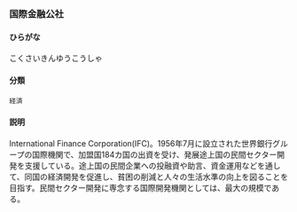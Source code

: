 <div style="display:none;">

## [あ行](securities-terms?id=あ行)
## [か行](securities-terms?id=か行)

</div>

### 国際金融公社

#### ひらがな

こくさいきんゆうこうしゃ

#### 分類

`経済`

#### 説明

International Finance Corporation(IFC)。1956年7月に設立された世界銀行グループの国際機関で、加盟国184カ国の出資を受け、発展途上国の民間セクター開発を支援している。途上国の民間企業への投融資や助言、資金運用などを通して、同国の経済開発を促進し、貧困の削減と人々の生活水準の向上を図ることを目指す。民間セクター開発に専念する国際開発機関としては、最大の規模である。

<div style="display:none;">

## [さ行](securities-terms?id=さ行)
## [た行](securities-terms?id=た行)
## [な行](securities-terms?id=な行)
## [は行](securities-terms?id=は行)
## [ま行](securities-terms?id=ま行)
## [や行](securities-terms?id=や行)
## [ら行](securities-terms?id=ら行)
## [わ行](securities-terms?id=わ行)
## [英数字・記号](securities-terms?id=英数字・記号)

</div>

